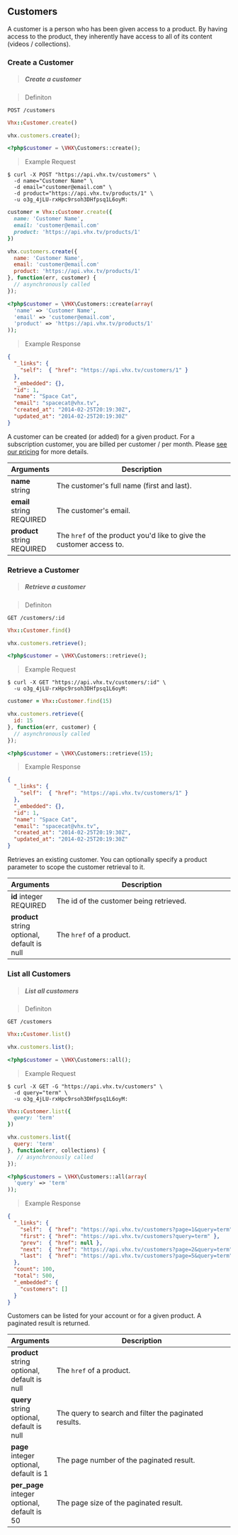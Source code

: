 <!-- ___CUSTOMERS____________________________ -->
<h2 class="head-3 margin-top-xlarge padding-top-xlarge border-top margin-bottom-medium" id="customers">Customers</h2>

<section class="text-2 contain">
  <p>A customer is a person who has been given access to a product. By having access to the product, they inherently have access to all of its content (videos / collections).</p>
</section>

<h3 class="text-2 text--navy text--bold margin-top-xlarge margin-bottom-medium" id="customer-create">Create a Customer</h3>

> <h5 class="head-5 text--white margin-bottom-medium">Create a customer</h5>

> Definiton

```shell
POST /customers
```

```ruby
Vhx::Customer.create()
```

```javascript
vhx.customers.create();
```

```php
<?php$customer = \VHX\Customers::create();
```

> Example Request

```shell
$ curl -X POST "https://api.vhx.tv/customers" \
  -d name="Customer Name" \
  -d email="customer@email.com" \
  -d product="https://api.vhx.tv/products/1" \
  -u o3g_4jLU-rxHpc9rsoh3DHfpsq1L6oyM:
```

```ruby
customer = Vhx::Customer.create({
  name: 'Customer Name',
  email: 'customer@email.com'
  product: 'https://api.vhx.tv/products/1'
})
```

```javascript
vhx.customers.create({
  name: 'Customer Name',
  email: 'customer@email.com'
  product: 'https://api.vhx.tv/products/1'
}, function(err, customer) {
  // asynchronously called
});
```

```php
<?php$customer = \VHX\Customers::create(array(
  'name' => 'Customer Name',
  'email' => 'customer@email.com',
  'product' => 'https://api.vhx.tv/products/1'
));
```

> Example Response

```json
{
  "_links": {
    "self":  { "href": "https://api.vhx.tv/customers/1" }
  },
  "_embedded": {},
  "id": 1,
  "name": "Space Cat",
  "email": "spacecat@vhx.tv",
  "created_at": "2014-02-25T20:19:30Z",
  "updated_at": "2014-02-25T20:19:30Z"
}
```

<section class="text-2 contain margin-bottom-medium">
  A customer can be created (or added) for a given product. For a subscription customer, you are billed per customer / per month. Please <a href="https://www.vhx.tv/pricing">see our pricing</a> for more details.
</section>

<table>
  <thead>
    <tr class="text-2">
      <th class="padding-medium nowrap">Arguments</th>
      <th class="padding-medium" width="100%">Description</th>
    </tr>
  </thead>

  <tbody>
    <tr class="text-2 border-bottom border--light-gray">
      <td>
        <strong class="is-block text--navy">name</strong>
        <span class="text--transparent text-3">string</span>
      </td>
      <td>The customer's full name (first and last).</td>
    </tr>
    <tr class="text-2 border-bottom border--light-gray">
      <td class="nowrap">
        <strong class="is-block text--navy">email</strong>
        <span class="is-block text--transparent text-3">string</span>
        <span class="text--yellow text-3">REQUIRED</span>
      </td>
      <td>The customer's email.</td>
    </tr>
    <tr class="text-2 border-bottom border--light-gray">
      <td class="nowrap">
        <strong class="is-block text--navy">product</strong>
        <span class="is-block text--transparent text-3">string</span>
        <span class="text--yellow text-3">REQUIRED</span>
      </td>
      <td>The <code>href</code> of the product you'd like to give the customer access to.</td>
    </tr>
  </tbody>
</table>

<h3 class="text-2 text--navy text--bold margin-top-large margin-bottom-medium" id="customer-retrieve">Retrieve a Customer</h3>

> <h5 class="head-5 text--white margin-bottom-medium">Retrieve a customer</h5>

> Definiton

```shell
GET /customers/:id
```

```ruby
Vhx::Customer.find()
```

```javascript
vhx.customers.retrieve();
```

```php
<?php$customer = \VHX\Customers::retrieve();
```

> Example Request

```shell
$ curl -X GET "https://api.vhx.tv/customers/:id" \
  -u o3g_4jLU-rxHpc9rsoh3DHfpsq1L6oyM:
```

```ruby
customer = Vhx::Customer.find(15)
```

```javascript
vhx.customers.retrieve({
  id: 15
}, function(err, customer) {
  // asynchronously called
});
```

```php
<?php$customer = \VHX\Customers::retrieve(15);
```

> Example Response

```json
{
  "_links": {
    "self":  { "href": "https://api.vhx.tv/customers/1" }
  },
  "_embedded": {},
  "id": 1,
  "name": "Space Cat",
  "email": "spacecat@vhx.tv",
  "created_at": "2014-02-25T20:19:30Z",
  "updated_at": "2014-02-25T20:19:30Z"
}
```
<section class="text-2 contain">
  <p>Retrieves an existing customer. You can optionally specify a product parameter to scope the customer retrieval to it.</p>
</section>

<table>
  <thead>
    <tr class="text-2">
      <th class="padding-medium nowrap">Arguments</th>
      <th class="padding-medium" width="100%">Description</th>
    </tr>
  </thead>

  <tbody>
    <tr class="text-2 border-bottom border--light-gray">
      <td>
        <strong class="is-block text--navy">id</strong>
        <span class="is-block text--transparent text-3">integer</span>
        <span class="text--yellow text-3">REQUIRED</span>
      </td>
      <td>The id of the customer being retrieved.</td>
    </tr>
    <tr class="text-2 border-bottom border--light-gray">
      <td>
        <strong class="is-block text--navy">product</strong>
        <span class="is-block text--transparent text-3">string</span>
        <span class="text--transparent text-3">optional, default is null</span>
      </td>
      <td>The <code>href</code> of a product.</td>
    </tr>
  </tbody>
</table>

<h3 class="text-2 text--navy text--bold margin-top-large margin-bottom-medium" id="customer-list">List all Customers</h3>

> <h5 class="head-5 text--white margin-bottom-medium">List all customers</h5>

> Definiton


```shell
GET /customers
```

```ruby
Vhx::Customer.list()
```

```javascript
vhx.customers.list();
```

```php
<?php$customer = \VHX\Customers::all();
```

> Example Request

```shell
$ curl -X GET -G "https://api.vhx.tv/customers" \
  -d query="term" \
  -u o3g_4jLU-rxHpc9rsoh3DHfpsq1L6oyM:
```

```ruby
Vhx::Customer.list({
  query: 'term'
})
```

```javascript
vhx.customers.list({
  query: 'term'
}, function(err, collections) {
   // asynchronously called
});
```

```php
<?php$customers = \VHX\Customers::all(array(
  'query' => 'term'
));
```

> Example Response

```json
{
  "_links": {
    "self":  { "href": "https://api.vhx.tv/customers?page=1&query=term" },
    "first": { "href": "https://api.vhx.tv/customers?query=term" },
    "prev":  { "href": null },
    "next":  { "href": "https://api.vhx.tv/customers?page=2&query=term" },
    "last":  { "href": "https://api.vhx.tv/customers?page=5&query=term" }
  },
  "count": 100,
  "total": 500,
  "_embedded": {
    "customers": []
  }
}
```

<section class="text-2 contain margin-bottom-medium">
  <p>Customers can be listed for your account or for a given product. A paginated result is returned.</p>
</section>

<table>
  <thead>
    <tr class="text-2">
      <th class="padding-medium nowrap">Arguments</th>
      <th class="padding-medium" width="100%">Description</th>
    </tr>
  </thead>

  <tbody>
    <tr class="text-2 border-bottom border--light-gray">
      <td>
        <strong class="is-block text--navy">product</strong>
        <span class="is-block text--transparent text-3">string</span>
        <span class="text--transparent text-3">optional, default is null</span>
      </td>
      <td>The <code>href</code> of a product.</td>
    </tr>
    <tr class="text-2 border-bottom border--light-gray">
      <td>
        <strong class="is-block text--navy">query</strong>
        <span class="is-block text--transparent text-3">string</span>
        <span class="text--transparent text-3">optional, default is null</span>
      </td>
      <td>The query to search and filter the paginated results.</td>
    </tr>
    <tr class="text-2 border-bottom border--light-gray">
      <td>
        <strong class="is-block text--navy">page</strong>
        <span class="is-block text--transparent text-3">integer</span>
        <span class="text--transparent text-3">optional, default is 1</span>
      </td>
      <td>The page number of the paginated result.</td>
    </tr>
    <tr class="text-2 border-bottom border--light-gray">
      <td>
        <strong class="is-block text--navy">per_page</strong>
        <span class="is-block text--transparent text-3">integer</span>
        <span class="text--transparent text-3">optional, default is 50</span>
      </td>
      <td>The page size of the paginated result.</td>
    </tr>
  </tbody>
</table>
